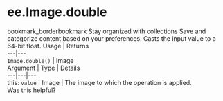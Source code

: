  
#  ee.Image.double
bookmark_borderbookmark Stay organized with collections  Save and categorize content based on your preferences.
Casts the input value to a 64-bit float.
Usage | Returns  
---|---  
`Image.double()` | Image  
Argument | Type | Details  
---|---|---  
this: `value` | Image | The image to which the operation is applied.  
Was this helpful?
